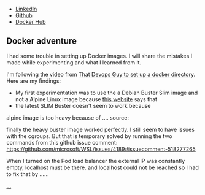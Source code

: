 - [LinkedIn](https://www.linkedin.com/in/mourik)
- [Github](https://www.github.com/bchm)
- [Docker Hub](https://hub.docker.com/u/bastiaansd)

## Docker adventure

I had some trouble in setting up Docker images. I will share the mistakes I made while experimenting and what I learned from it.



I'm following the video from [That Devops Guy to set up a docker directory](https://www.youtube.com/watch?v=d1ZMnV4yM1U). Here are my findings:

- My first experimentation was to use the a Debian Buster Slim image and not a Alpine Linux image because [this website](https://pythonspeed.com/articles/alpine-docker-python/) says that 
- the latest SLIM Buster doesn't seem to work because 


alpine image is too heavy because of .... source: 

finally the heavy buster image worked perfectly. I still seem to have issues with the cgroups. But that is temporary solved by running the two commands from this github issue comment: https://github.com/microsoft/WSL/issues/4189#issuecomment-518277265

When I turned on the Pod load balancer the external IP was constantly empty, localhost must be there.  and localhost could not be reached so I had to fix that by ......

[...](https://stackoverflow.com/questions/44519980/assign-external-ip-to-a-kubernetes-service)